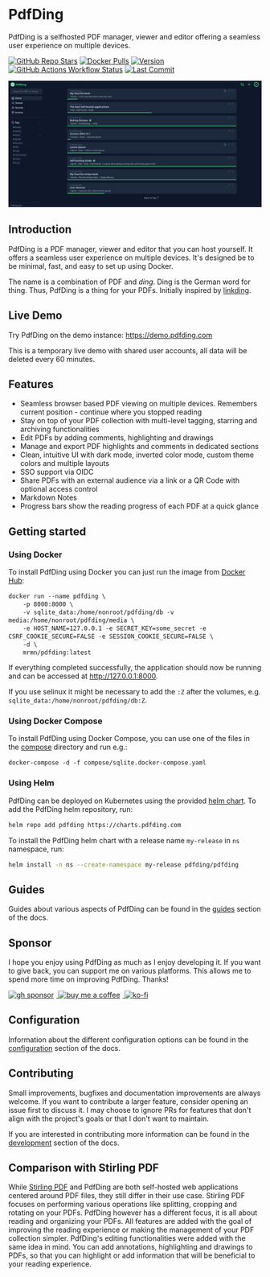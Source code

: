 <div align="center" width="100%">
    <img src="./pdfding/static/images/logo_with_circle.svg" width="100" alt="" />
</div>

# PdfDing
PdfDing is a selfhosted PDF manager, viewer and editor offering a seamless user experience on multiple devices.

[![GitHub Repo Stars](https://img.shields.io/github/stars/mrmn2/PdfDing?style=flat&logo=github)](https://github.com/mrmn2/PdfDing)
[![Docker Pulls](https://img.shields.io/docker/pulls/mrmn/pdfding?style=flat&logo=docker&logoColor=white)](https://hub.docker.com/r/mrmn/pdfding)
[![Version](https://img.shields.io/github/v/release/mrmn2/PdfDing?style=flat&label=version)](https://github.com/mrmn2/PdfDing/releases)
[![GitHub Actions Workflow Status](https://img.shields.io/github/actions/workflow/status/mrmn2/PdfDing/tests.yaml?style=flat&logo=github&label=ci)](https://github.com/mrmn2/PdfDing/actions)
[![Last Commit](https://img.shields.io/github/last-commit/mrmn2/PdfDing?style=flat&logo=github)](https://github.com/mrmn2/PdfDing/commits/master/)

![](https://github.com/mrmn2/PdfDing-Screenshots/blob/master/screenshots/pdf_overview_dark_green.png)

## Introduction
PdfDing is a PDF manager, viewer and editor that you can host yourself. It offers a seamless user experience on multiple
devices. It's designed be to be minimal, fast, and easy to set up using Docker.

The name is a combination of PDF and *ding*. Ding is the German word for thing. Thus, PdfDing is a thing for
your PDFs. Initially inspired by [linkding](https://github.com/sissbruecker/linkding).

## Live Demo
Try PdfDing on the demo instance: https://demo.pdfding.com

This is a temporary live demo with shared user accounts, all data will be deleted every 60 minutes.

## Features
* Seamless browser based PDF viewing on multiple devices. Remembers current position - continue where you stopped reading
* Stay on top of your PDF collection with multi-level tagging, starring and archiving functionalities
* Edit PDFs by adding comments, highlighting and drawings
* Manage and export PDF highlights and comments in dedicated sections
* Clean, intuitive UI with dark mode, inverted color mode, custom theme colors and multiple layouts
* SSO support via OIDC
* Share PDFs with an external audience via a link or a QR Code with optional access control
* Markdown Notes
* Progress bars show the reading progress of each PDF at a quick glance

## Getting started
### Using Docker
To install PdfDing using Docker you can just run the image from [Docker Hub](https://hub.docker.com/r/mrmn/pdfding):

```
docker run --name pdfding \
    -p 8000:8000 \
    -v sqlite_data:/home/nonroot/pdfding/db -v media:/home/nonroot/pdfding/media \
    -e HOST_NAME=127.0.0.1 -e SECRET_KEY=some_secret -e CSRF_COOKIE_SECURE=FALSE -e SESSION_COOKIE_SECURE=FALSE \
    -d \
    mrmn/pdfding:latest
```

If everything completed successfully, the application should now be running
and can be accessed at http://127.0.0.1:8000.

If you use selinux it might be necessary to add the `:Z` after the volumes, e.g.
`sqlite_data:/home/nonroot/pdfding/db:Z`.

### Using Docker Compose
To install PdfDing using Docker Compose, you can use one of the files in the
[compose](https://github.com/mrmn2/PdfDing/tree/master/compose) directory and run e.g.:

```
docker-compose -d -f compose/sqlite.docker-compose.yaml
```

### Using Helm
PdfDing can be deployed on Kubernetes using the provided [helm chart](https://github.com/mrmn2/PdfDing/tree/master/helm-charts/pdfding).
To add the PdfDing helm repository, run:
```bash
helm repo add pdfding https://charts.pdfding.com
```
To install the PdfDing helm chart with a release name `my-release` in `ns` namespace, run:
```bash
helm install -n ns --create-namespace my-release pdfding/pdfding
```

## Guides
Guides about various aspects of PdfDing can be found in the
[guides](https://github.com/mrmn2/PdfDing/blob/master/docs/guides.md) section of the docs.

## Sponsor
I hope you enjoy using PdfDing as much as I enjoy developing it. If you want to give back,
you can support me on various platforms. This allows me to spend more time on improving PdfDing. Thanks!

<a href="https://github.com/sponsors/mrmn2" target="_blank">
  <img alt="gh sponsor" src="https://img.shields.io/badge/Sponsor-%23475569?style=flat&logo=github" height=30 style="padding:0px 5px 0 0px"/>
</a>
<a href="https://www.buymeacoffee.com/mrmn2" target="_blank">
  <img alt="buy me a coffee" src="https://cdn.buymeacoffee.com/buttons/v2/default-yellow.png" height=30 style="padding:0px 5px 0 0px"/>
</a>
<a href="https://ko-fi.com/mrmn2" target="_blank">
  <img alt="ko-fi" src="https://storage.ko-fi.com/cdn/kofi5.png?v=6" height=30/>
</a>

## Configuration
Information about the different configuration options can be found in the
[configuration](https://github.com/mrmn2/PdfDing/blob/master/docs/configuration.md) section of the docs.

## Contributing
Small improvements, bugfixes and documentation improvements are always welcome.
If you want to contribute a larger feature, consider opening an issue first to
discuss it. I may choose to ignore PRs for features that don't align with the
project's goals or that I don't want to maintain.

If you are interested in contributing more information can be found in the
[development](https://github.com/mrmn2/PdfDing/blob/master/docs/development.md) section of the docs.

## Comparison with Stirling PDF
While [Stirling PDF](https://github.com/Stirling-Tools/Stirling-PDF) and PdfDing are both self-hosted web
applications centered around PDF files, they still differ in their use case. Stirling PDF focuses on
performing various operations like splitting, cropping and rotating on your PDFs. PdfDing however has a
different focus, it is all about reading and organizing your PDFs. All features are added with the goal of
improving the reading experience or making the management of your PDF collection simpler. PdfDing's editing
functionalities were added with the same idea in mind. You can add annotations, highlighting and drawings to
PDFs, so that you can highlight or add information that will be beneficial to your reading experience.
